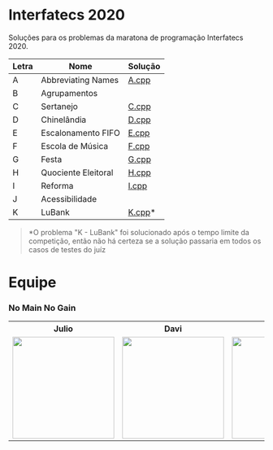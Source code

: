 # Interfatecs 2020

Soluções para os problemas da maratona de programação Interfatecs 2020.

| Letra | Nome                | Solução                 |
| ----- | ------------------- | ----------------------- |
| A     | Abbreviating Names  | [A.cpp](./2020/A.cpp)   |
| B     | Agrupamentos        |                         |
| C     | Sertanejo           | [C.cpp](./2020/C.cpp)   |
| D     | Chinelândia         | [D.cpp](./2020/D.cpp)   |
| E     | Escalonamento FIFO  | [E.cpp](./2020/E.cpp)   |
| F     | Escola de Música    | [F.cpp](./2020/F.cpp)   |
| G     | Festa               | [G.cpp](./2020/G.cpp)   |
| H     | Quociente Eleitoral | [H.cpp](./2020/H.cpp)   |
| I     | Reforma             | [I.cpp](./2020/I.cpp)   |
| J     | Acessibilidade      |                         |
| K     | LuBank              | [K.cpp](./2020/K.cpp)\* |

> \*O problema "K - LuBank" foi solucionado após o tempo limite da competição,
> então não há certeza se a solução passaria em todos os casos de testes do juíz

# Equipe

### **No Main No Gain**

<div align=center>

<table style="width:100%">
  <tr align=center>
    <th><strong>Julio</strong></th>
    <th><strong>Davi</strong></th>
    <th><strong>Fernando</strong></th>
  </tr>
  <tr align=center>
    <td>
      <a href="https://github.com/JulioAugusto9">
        <img width="200" src="https://avatars3.githubusercontent.com/u/56029778?s=460&v=4">
      </a>
    </td>
    <td>
      <a href="https://github.com/davitpaula">
        <img width="200" src="https://avatars3.githubusercontent.com/u/70110489?s=460&v=4">
      </a>
    </td>
    <td>
      <a href="https://github.com/fernandovmp">
        <img width="200" src="https://avatars0.githubusercontent.com/u/45287292?s=460&v=4">
      </a>
    </td>
  </tr>
</table>

</div>
